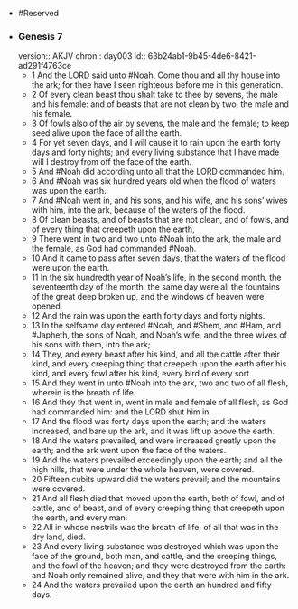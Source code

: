 - #Reserved
- ### Genesis 7
  version:: AKJV
  chron:: day003
  id:: 63b24ab1-9b45-4de6-8421-ad291f4763ce
	- 1 And the LORD said unto #Noah, Come thou and all thy house into the ark; for thee have I seen righteous before me in this generation.
	- 2 Of every clean beast thou shalt take to thee by sevens, the male and his female: and of beasts that are not clean by two, the male and his female.
	- 3 Of fowls also of the air by sevens, the male and the female; to keep seed alive upon the face of all the earth.
	- 4 For yet seven days, and I will cause it to rain upon the earth forty days and forty nights; and every living substance that I have made will I destroy from off the face of the earth.
	- 5 And #Noah did according unto all that the LORD commanded him.
	- 6 And #Noah was six hundred years old when the flood of waters was upon the earth.
	- 7 And #Noah went in, and his sons, and his wife, and his sons’ wives with him, into the ark, because of the waters of the flood.
	- 8 Of clean beasts, and of beasts that are not clean, and of fowls, and of every thing that creepeth upon the earth,
	- 9 There went in two and two unto #Noah into the ark, the male and the female, as God had commanded #Noah.
	- 10 And it came to pass after seven days, that the waters of the flood were upon the earth.
	- 11 In the six hundredth year of Noah’s life, in the second month, the seventeenth day of the month, the same day were all the fountains of the great deep broken up, and the windows of heaven were opened.
	- 12 And the rain was upon the earth forty days and forty nights.
	- 13 In the selfsame day entered #Noah, and #Shem, and #Ham, and #Japheth, the sons of Noah, and Noah’s wife, and the three wives of his sons with them, into the ark;
	- 14 They, and every beast after his kind, and all the cattle after their kind, and every creeping thing that creepeth upon the earth after his kind, and every fowl after his kind, every bird of every sort.
	- 15 And they went in unto #Noah into the ark, two and two of all flesh, wherein is the breath of life.
	- 16 And they that went in, went in male and female of all flesh, as God had commanded him: and the LORD shut him in.
	- 17 And the flood was forty days upon the earth; and the waters increased, and bare up the ark, and it was lift up above the earth.
	- 18 And the waters prevailed, and were increased greatly upon the earth; and the ark went upon the face of the waters.
	- 19 And the waters prevailed exceedingly upon the earth; and all the high hills, that were under the whole heaven, were covered.
	- 20 Fifteen cubits upward did the waters prevail; and the mountains were covered.
	- 21 And all flesh died that moved upon the earth, both of fowl, and of cattle, and of beast, and of every creeping thing that creepeth upon the earth, and every man:
	- 22 All in whose nostrils was the breath of life, of all that was in the dry land, died.
	- 23 And every living substance was destroyed which was upon the face of the ground, both man, and cattle, and the creeping things, and the fowl of the heaven; and they were destroyed from the earth: and Noah only remained alive, and they that were with him in the ark.
	- 24 And the waters prevailed upon the earth an hundred and fifty days.
